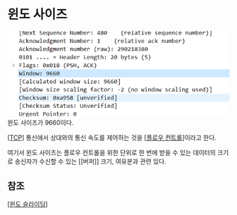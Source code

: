 # 윈도 사이즈

![윈도 사이즈가 9660](attachments/2022-09-20-10-05-41.png)
윈도 사이즈가 9660이다. 

[[TCP]] 통신에서 상대와의 통신 속도를 제어하는 것을 [[플로우 컨트롤]]이라고 한다. 

여기서 윈도 사이즈는 플로우 컨트롤을 위한 단위로 한 번에 받을 수 있는 데이터의 크기로 송신자가 수신할 수 있는 [[버퍼]] 크기, 여유분과 관련 있다. 
    

## 참조
[[윈도 슬라이딩]]

[//begin]: # "Autogenerated link references for markdown compatibility"
[TCP]: docs/TCP.md "TCP"
[플로우 컨트롤]: <docs/플로우 컨트롤.md> "플로우 컨트롤"
[윈도 슬라이딩]: <윈도 슬라이딩.md> "윈도 슬라이딩"
[//end]: # "Autogenerated link references"